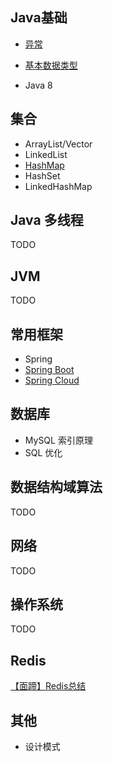 ## Java基础

- [异常](https://github.com/tyronczt/java-learn/blob/master/Basic/Exception.md)

- [基本数据类型](https://github.com/tyronczt/java-learn/blob/master/Basic/DataTypes.md)

- Java 8

## 集合

- ArrayList/Vector
- LinkedList
- [HashMap](https://github.com/tyronczt/java-learn/blob/master/Collection/HashMap.md)
- HashSet
- LinkedHashMap

## Java 多线程

TODO

## JVM

TODO

## 常用框架

- Spring
- [Spring Boot](https://github.com/tyronczt/spring-boot-learning)
- [Spring Cloud](https://github.com/tyronczt/Spring-Cloud-Learning)

## 数据库

- MySQL 索引原理
- SQL 优化

## 数据结构域算法

TODO

## 网络

TODO

## 操作系统

TODO

## Redis

[【面蹄】Redis总结](https://blog.csdn.net/tian330726/article/details/84332830)

## 其他
- 设计模式
